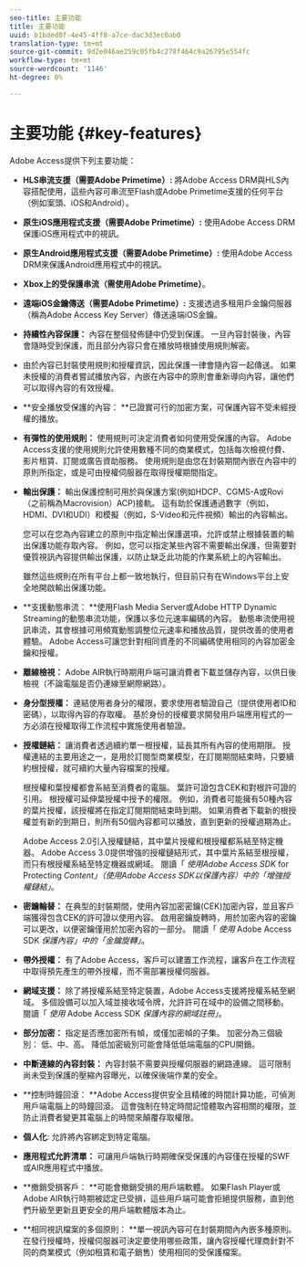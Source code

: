 ```yaml
---
seo-title: 主要功能
title: 主要功能
uuid: b1bded0f-4e45-4ff8-a7ce-dac3d3ec0ab0
translation-type: tm+mt
source-git-commit: 9d2e046ae259c05fb4c278f464c9a26795e554fc
workflow-type: tm+mt
source-wordcount: '1146'
ht-degree: 0%

---
```



# 主要功能 {#key-features}

Adobe Access提供下列主要功能：

* **HLS串流支援（需要Adobe Primetime）:** 將Adobe Access DRM與HLS內容搭配使用，這些內容可串流至Flash或Adobe Primetime支援的任何平台（例如案頭、iOS和Android）。
* **原生iOS應用程式支援（需要Adobe Primetime）:** 使用Adobe Access DRM保護iOS應用程式中的視訊。
* **原生Android應用程式支援（需要Adobe Primetime）:** 使用Adobe Access DRM來保護Android應用程式中的視訊。
* **Xbox上的受保護串流（需使用Adobe Primetime）**。
* **遠端iOS金鑰傳送（需要Adobe Primetime）:** 支援透過多租用戶金鑰伺服器（稱為Adobe Access Key Server）傳送遠端iOS金鑰。
* **持續性內容保護：** 內容在整個發佈鏈中仍受到保護。 一旦內容封裝後，內容會隨時受到保護，而且部分內容只會在播放時根據使用規則解密。
* 由於內容已封裝使用規則和授權資訊，因此保護一律會隨內容一起傳送。 如果未授權的消費者嘗試播放內容，內嵌在內容中的原則會重新導向內容，讓他們可以取得內容的有效授權。
* **安全播放受保護的內容： **已證實可行的加密方案，可保護內容不受未經授權的播放。
* **有彈性的使用規則：** 使用規則可決定消費者如何使用受保護的內容。 Adobe Access支援的使用規則允許使用數種不同的商業模式，包括每次檢視付費、影片租賃、訂閱或廣告資助服務。 使用規則是由您在封裝期間內嵌在內容中的原則所指定，或是可由授權伺服器在取得授權期間指定。
* **輸出保護：** 輸出保護控制可用於與保護方案(例如HDCP、CGMS-A或Rovi（之前稱為Macrovision）ACP)接軌。 這有助於保護通過數字（例如，HDMI、DVI和UDI）和模擬（例如，S-Video和元件視頻）輸出的內容輸出。

   您可以在您為內容建立的原則中指定輸出保護選項，允許或禁止根據裝置的輸出保護功能存取內容。 例如，您可以指定某些內容不需要輸出保護，但需要對優質視訊內容提供輸出保護，以防止缺乏此功能的作業系統上的內容輸出。

   雖然這些規則在所有平台上都一致地執行，但目前只有在Windows平台上安全地開啟輸出保護功能。

* **支援動態串流： **使用Flash Media Server或Adobe HTTP Dynamic Streaming的動態串流功能，保護以多位元速率編碼的內容。 動態串流使用視訊串流，其會根據可用頻寬動態調整位元速率和播放品質，提供改善的使用者體驗。 Adobe Access可讓您針對相同資產的不同編碼使用相同的內容加密金鑰和授權。
* **離線檢視：** Adobe AIR執行時期用戶端可讓消費者下載並儲存內容，以供日後檢視（不論電腦是否仍連線至網際網路）。
* **身分型授權：** 連結使用者身分的權限，要求使用者驗證自己（提供使用者ID和密碼），以取得內容的存取權。 基於身份的授權要求開發用戶端應用程式的一方必須在授權取得工作流程中實施使用者驗證。
* **授權鏈結：** 讓消費者透過續約單一根授權，延長其所有內容的使用期限。 授權連結的主要用途之一，是用於訂閱型商業模型，在訂閱期間結束時，只要續約根授權，就可續約大量內容檔案的授權。

   根授權和葉授權都會系結至消費者的電腦。 葉許可證包含CEK和對根許可證的引用。 根授權可延伸葉授權中授予的權限。 例如，消費者可能擁有50種內容的葉片授權，該授權將在指定訂閱期間結束時到期。 如果消費者下載新的根授權並有新的到期日，則所有50個內容都可以播放，直到更新的授權過期為止。

   Adobe Access 2.0引入授權鏈結，其中葉片授權和根授權都系結至特定機器。 Adobe Access 3.0提供增強的授權鏈結形式，其中葉片系結至根授權，而只有根授權系結至特定機器或網域。 閱讀「 *使用Adobe Access SDK* for Protecting *Content」（使用Adobe Access SDK以保護內容）中的「增強授權鏈結」*。

* **密鑰輪替：** 在典型的封裝期間，使用內容加密密鑰(CEK)加密內容，並且客戶端獲得包含CEK的許可證以使用內容。 啟用密鑰旋轉時，用於加密內容的密鑰可以更改，以便密鑰僅用於加密內容的一部分。 閱讀「 *使用* Adobe Access SDK *保護內容」中的「金鑰旋轉」*。

* **帶外授權：** 有了Adobe Access，客戶可以建置工作流程，讓客戶在工作流程中取得預先產生的帶外授權，而不需部署授權伺服器。
* **網域支援：** 除了將授權系結至特定裝置，Adobe Access支援將授權系結至網域。 多個設備可以加入域並接收域令牌，允許許可在域中的設備之間移動。 閱讀「 *使用* Adobe Access SDK *保護內容的網域註冊」*。

* **部分加密：** 指定是否應加密所有幀，或僅加密幀的子集。 加密分為三個級別： 低、中、高。 降低加密級別可能會降低低端電腦的CPU開銷。
* **中斷連線的內容封裝：** 內容封裝不需要與授權伺服器的網路連線。 這可限制尚未受到保護的壓縮內容曝光，以確保後端作業的安全。
* **控制時鐘回滾： **Adobe Access提供安全且精確的時間計算功能，可偵測用戶端電腦上的時鐘回滾。 這會強制在特定時間記憶體取內容相關的權限，並防止消費者變更其電腦上的時間來顛覆存取權限。
* **個人化**: 允許將內容綁定到特定電腦。
* **應用程式允許清單：** 可讓用戶端執行時期確保受保護的內容僅在授權的SWF或AIR應用程式中播放。
* **撤銷受損客戶： **可能會撤銷受損的用戶端軟體。 如果Flash Player或Adobe AIR執行時期被認定已受損，這些用戶端可能會拒絕提供服務，直到他們升級至更新且更安全的用戶端軟體版本為止。
* **相同視訊檔案的多個原則： **單一視訊內容可在封裝期間內內嵌多種原則。 在發行授權時，授權伺服器可決定要使用哪些政策，讓內容授權代理商針對不同的商業模式（例如租賃和電子銷售）使用相同的受保護檔案。

